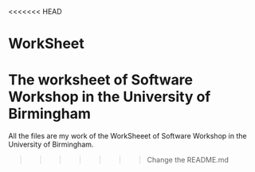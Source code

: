 <<<<<<< HEAD
# WorkSheet
The worksheet of Software Workshop in the University of Birmingham
=======
All the files are my work of the WorkSheeet of Software Workshop in the University of Birmingham.
>>>>>>> Change the README.md
